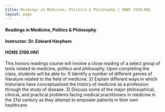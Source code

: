 ```yaml
---
title: Readings in Medicine, Politics & Philosophy | HONS 3199.HN1
layout: page
---
```


#### Readings in Medicine, Politics & Philosophy

#### Instructor: Dr. Edward Harpham

#### HONS 3199.HN1

This honors readings course will involve a close reading of a select group of texts related to medicine, politics and philosophy.  Upon completing the class, students will be able to:
    1) Identify a number of different genres of literature related to the field of medicine.
    2) Explain different ways in which historians have conceptualized the history of medicine as a profession through the study of disease.
    3) Discuss some of the major philosophical, clinical, and practical problems facing medical practitioners in medicine in the 21st century as they attempt to empower patients in their own healthcare.
